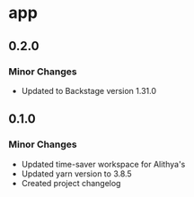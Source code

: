 # app

## 0.2.0

### Minor Changes

- Updated to Backstage version 1.31.0

## 0.1.0

### Minor Changes

- Updated time-saver workspace for Alithya's
- Updated yarn version to 3.8.5
- Created project changelog
